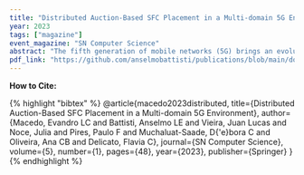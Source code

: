 ```yaml
---
title: "Distributed Auction-Based SFC Placement in a Multi-domain 5G Environment"
year: 2023
tags: ["magazine"]
event_magazine: "SN Computer Science"
abstract: "The fifth generation of mobile networks (5G) brings an evolution of network service provisioning through a new communication paradigm, which enables the development of new applications and improves users’ experience. With 5G, it is envisioned that networks will provide services accessed by a variety of mobile users, some of such services requiring ultra-low latency and very high reliability. 5G also enables massive connectivity of sensors and actuators in the Internet of Things and Cyberphysical Systems scenarios, standing for massive Machine-Type Communication applications. Network Function Virtualization (NFV) is an emerging and promising solution to deal with such demands for flexible and agile service provisioning by replacing dedicated hardware implementations with software instances based on virtualization. A well-known challenge in NFV is the resource allocation problem. In particular, the Service Function Chain (SFC) placement problem is considered a major challenge, even more, when considering the distributed placement in a multi-administrative domain context. We propose a novel solution for the SFC placement problem called Multi-Domain Distributed Auction-Based SFC Placement Algorithm, which relies on an auction-based strategy. The proposed algorithm targets different 5G application scenarios with a focus on solving the SFC placement problem taking into consideration the dynamic aspects of unpredictable requests and the management of the entire auction process to decide which domain will be selected to meet the required SFC. Evaluations were carried out in a simulated environment aiming at assessing the performance of the algorithm in terms of the profit for each service provider during the allocation of the requested services in the respective domain that the service provider is responsible for. Results showed that adopting an auction-based mechanism, and thus allowing a domain to outsource the provision of requested services, successfully reduced the total cost of the service execution in a multi-domain environment. The auction-based approach increases the service provider profit by around 20% in the tested scenarios. Moreover, the number of services placed increases in comparison to the approach where all the services must be executed in the decision domain (with no auction)." 
pdf_link: "https://github.com/anselmobattisti/publications/blob/main/docs/2023/SN-Computer-Science/article.pdf"
---
```


<strong>How to Cite:</strong>

{% highlight "bibtex" %}
@article{macedo2023distributed,
  title={Distributed Auction-Based SFC Placement in a Multi-domain 5G Environment},
  author={Macedo, Evandro LC and Battisti, Anselmo LE and Vieira, Juan Lucas and Noce, Julia and Pires, Paulo F and Muchaluat-Saade, D{\'e}bora C and Oliveira, Ana CB and Delicato, Flavia C},
  journal={SN Computer Science},
  volume={5},
  number={1},
  pages={48},
  year={2023},
  publisher={Springer}
}
{% endhighlight %}
